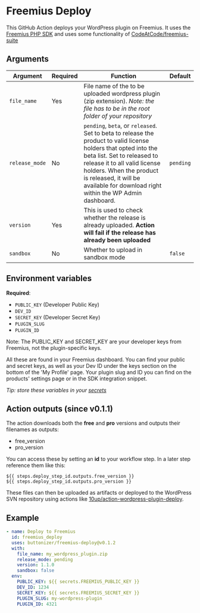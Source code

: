 # Freemius Deploy

This GitHub Action deploys your WordPress plugin on Freemius. It uses the [Freemius PHP SDK](https://github.com/Freemius/freemius-php-sdk.git) and uses some functionality of [CodeAtCode/freemius-suite](https://github.com/CodeAtCode/freemius-suite)

## Arguments

| Argument       | Required | Function                                                                                                                                                                                                                                                                                        | Default |
| -------------- | -------- | ------- | ------- |
| `file_name`    | Yes      | File name of the to be uploaded wordpress plugin (zip extension).  _Note: the file has to be in the root folder of your repository_                                                                                                                                                                                                                                                      |         |
| `release_mode` | No       | `pending`, `beta`, or `released`. Set to beta to release the product to valid license holders that opted into the beta list. Set to released to release it to all valid license holders. When the product is released, it will be available for download right within the WP Admin dashboard. | `pending` |
| `version` | Yes | This is used to check whether the release is already uploaded. **Action will fail if the release has already been uploaded** | |
| `sandbox` | No | Whether to upload in sandbox mode | `false` |

## Environment variables

**Required**:

- `PUBLIC_KEY` (Developer Public Key)
- `DEV_ID`
- `SECRET_KEY` (Developer Secret Key)
- `PLUGIN_SLUG`
- `PLUGIN_ID`

Note: The PUBLIC_KEY and SECRET_KEY are your developer keys from Freemius, not the plugin-specific keys.

All these are found in your Freemius dashboard. You can find your public and secret keys, as well as your Dev ID under 
the keys section on the bottom of the 'My Profile' page. Your plugin slug and ID you can find on the products' settings 
page or in the SDK integration snippet.

_Tip: store these variables in your [secrets](https://help.github.com/en/actions/configuring-and-managing-workflows/creating-and-storing-encrypted-secrets)_

## Action outputs (since v0.1.1)

The action downloads both the **free** and **pro** versions and outputs their filenames as outputs:

- free_version
- pro_version

You can access these by setting an **id** to your workflow step. In a later step reference them like this: 

```
${{ steps.deploy_step_id.outputs.free_version }}
${{ steps.deploy_step_id.outputs.pro_version }}
```

These files can then be uploaded as artifacts or deployed to the WordPress SVN repository using actions like
[10up/action-wordpress-plugin-deploy](https://github.com/10up/action-wordpress-plugin-deploy).

## Example

```yml
- name: Deploy to Freemius
  id: freemius_deploy
  uses: buttonizer/freemius-deploy@v0.1.2
  with:
    file_name: my_wordpress_plugin.zip
    release_mode: pending
    version: 1.1.0
    sandbox: false
  env:
    PUBLIC_KEY: ${{ secrets.FREEMIUS_PUBLIC_KEY }}
    DEV_ID: 1234
    SECRET_KEY: ${{ secrets.FREEMIUS_SECRET_KEY }}
    PLUGIN_SLUG: my-wordpress-plugin
    PLUGIN_ID: 4321
```
